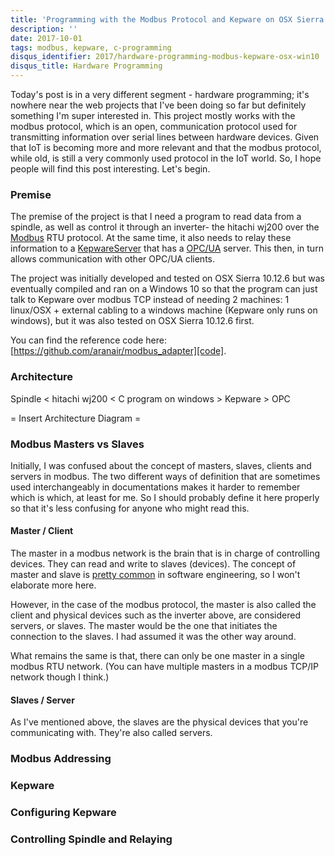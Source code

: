```yaml
---
title: 'Programming with the Modbus Protocol and Kepware on OSX Sierra and Win 10'
description: ''
date: 2017-10-01
tags: modbus, kepware, c-programming
disqus_identifier: 2017/hardware-programming-modbus-kepware-osx-win10
disqus_title: Hardware Programming
---
```


Today's post is in a very different segment - hardware programming; it's nowhere near the web projects that I've been
doing so far but definitely something I'm super interested in. This project mostly works with the modbus protocol,
which is an open, communication protocol used for transmitting information over serial lines between hardware devices.
Given that IoT is becoming more and more relevant and that the modbus protocol, while old, is still a very commonly used
protocol in the IoT world. So, I hope people will find this post interesting. Let's begin.

### Premise

The premise of the project is that I need a program to read data from a spindle, as well as control it through an
inverter- the hitachi wj200 over the [Modbus][modbus] RTU protocol. At the same time, it also needs to relay these
information to a [KepwareServer][kepware] that has a [OPC/UA][opc] server. This then, in turn allows communication with
other OPC/UA clients.

The project was initially developed and tested on OSX Sierra 10.12.6 but was eventually compiled and ran on a Windows 10
so that the program can just talk to Kepware over modbus TCP instead of needing 2 machines: 1 linux/OSX + external cabling
to a windows machine (Kepware only runs on windows), but it was also tested on OSX Sierra 10.12.6 first.

You can find the reference code here: [https://github.com/aranair/modbus_adapter][code].

### Architecture

Spindle < hitachi wj200 < C program on windows > Kepware > OPC

= Insert Architecture Diagram =

### Modbus Masters vs Slaves

Initially, I was confused about the concept of masters, slaves, clients and servers in modbus. The two different ways of
definition that are sometimes used interchangeably in documentations makes it harder to remember which is which, at
least for me. So I should probably define it here properly so that it's less confusing for anyone who might read this.

#### Master / Client

The master in a modbus network is the brain that is in charge of controlling devices. They can read and write to
slaves (devices). The concept of master and slave is [pretty common][master-slave] in software engineering, so I
won't elaborate more here.

However, in the case of the modbus protocol, the master is also called the client and physical
devices such as the inverter above, are considered servers, or slaves.  The master would be the
one that initiates the connection to the slaves. I had assumed it was the other way around.

What remains the same is that, there can only be one master in a single modbus RTU network. (You can
have multiple masters in a modbus TCP/IP network though I think.)

#### Slaves / Server

As I've mentioned above, the slaves are the physical devices that you're communicating with. They're also called servers.


### Modbus Addressing

### Kepware

### Configuring Kepware

### Controlling Spindle and Relaying

[master-slave]: https://en.wikipedia.org/wiki/Master/slave_(technology)
[code]: https://github.com/aranair/modbus_adapter
[modbus]: http://www.simplymodbus.ca/FAQ.htm
[opc]: https://opcfoundation.org/about/opc-technologies/opc-ua/
[kepware]: https://www.kepware.com/en-us/products/kepserverex/
